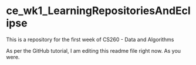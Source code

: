 # ce_wk1_LearningRepositoriesAndEclipse
This is a repository for the first week of CS260 - Data and Algorithms

As per the GitHub tutorial, I am editing this readme file right now.
As you were.
